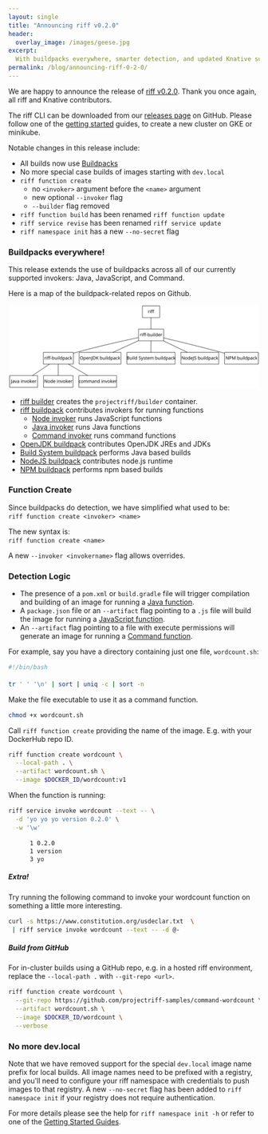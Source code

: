 ```yaml
---
layout: single
title: "Announcing riff v0.2.0"
header:
  overlay_image: /images/geese.jpg
excerpt:
  With buildpacks everywhere, smarter detection, and updated Knative support
permalink: /blog/announcing-riff-0-2-0/
---
```


We are happy to announce the release of [riff v0.2.0](https://github.com/projectriff/riff/releases/tag/v0.2.0). Thank you once again, all riff and Knative contributors.

The riff CLI can be downloaded from our [releases page](https://github.com/projectriff/riff/releases/tag/v0.2.0) on GitHub. Please follow one of the [getting started](/docs) guides, to create a new cluster on GKE or minikube.

Notable changes in this release include:
- All builds now use [Buildpacks](https://buildpacks.io/)
- No more special case builds of images starting with `dev.local`
- `riff function create`
  - no `<invoker>` argument before the `<name>` argument
  - new optional `--invoker` flag
  - `--builder` flag removed
- `riff function build` has been renamed `riff function update`
- `riff service revise` has been renamed `riff service update`
- `riff namespace init` has a new `--no-secret` flag

### Buildpacks everywhere!
This release extends the use of buildpacks across all of our currently supported invokers: Java, JavaScript, and Command. 

Here is a map of the buildpack-related repos on Github.

![](/images/builders.svg)

- [riff builder](https://github.com/projectriff/riff-buildpack-group) creates the `projectriff/builder` container. 
- [riff buildpack](https://github.com/projectriff/riff-buildpack) contributes invokers for running functions
  - [Node invoker](https://github.com/projectriff/node-function-invoker) runs JavaScript functions 
  - [Java invoker](https://github.com/projectriff/java-function-invoker) runs Java functions
  - [Command invoker](https://github.com/projectriff/command-function-invoker) runs command functions
- [OpenJDK buildpack](https://github.com/cloudfoundry/openjdk-buildpack) contributes OpenJDK JREs and JDKs
- [Build System buildpack](https://github.com/cloudfoundry/build-system-buildpack) performs Java based builds
- [NodeJS buildpack](https://github.com/cloudfoundry/nodejs-cnb) contributes node.js runtime
- [NPM buildpack](https://github.com/cloudfoundry/npm-cnb) performs npm based builds

### Function Create
 
Since buildpacks do detection, we have simplified what used to be:  
 `riff function create <invoker> <name>`

The new syntax is:  
 `riff function create <name>`

A new `--invoker <invokername>` flag allows overrides.

### Detection Logic

* The presence of a `pom.xml` or `build.gradle` file will trigger compilation and building of an image for running a [Java function](https://github.com/projectriff/java-function-invoker).
* A `package.json` file or an `--artifact` flag pointing to a `.js` file will build the image for running a [JavaScript function](https://github.com/projectriff/node-function-invoker).
* An `--artifact` flag pointing to a file with execute permissions will generate an image for running a [Command function](https://github.com/projectriff/command-function-invoker).

For example, say you have a directory containing just one file, `wordcount.sh`:
```sh
#!/bin/bash

tr ' ' '\n' | sort | uniq -c | sort -n
```

Make the file executable to use it as a command function.
```sh
chmod +x wordcount.sh
```

Call `riff function create` providing the name of the image. E.g. with your DockerHub repo ID.
```sh
riff function create wordcount \
  --local-path . \
  --artifact wordcount.sh \
  --image $DOCKER_ID/wordcount:v1
```

When the function is running:
```sh
riff service invoke wordcount --text -- \
  -d 'yo yo yo version 0.2.0' \
  -w '\w'
```
```
      1 0.2.0
      1 version
      3 yo
```

##### Extra!
Try running the following command to invoke your wordcount function on something a little more interesting. 
```sh
curl -s https://www.constitution.org/usdeclar.txt  \
 | riff service invoke wordcount --text -- -d @-
```

##### Build from GitHub
For in-cluster builds using a GitHub repo, e.g. in a hosted riff environment, replace the `--local-path .` with `--git-repo <url>`.

```sh
riff function create wordcount \
  --git-repo https://github.com/projectriff-samples/command-wordcount \
  --artifact wordcount.sh \
  --image $DOCKER_ID/wordcount \
  --verbose 
```

### No more dev.local

Note that we have removed support for the special `dev.local` image name prefix for local builds. All image names need to be prefixed with a registry, and you'll need to configure your riff namespace with credentials to push images to that registry. A new `--no-secret` flag has been added to `riff namespace init` if your registry does not require authentication.

For more details please see the help for `riff namespace init -h` or refer to one of the [Getting Started Guides](/docs).